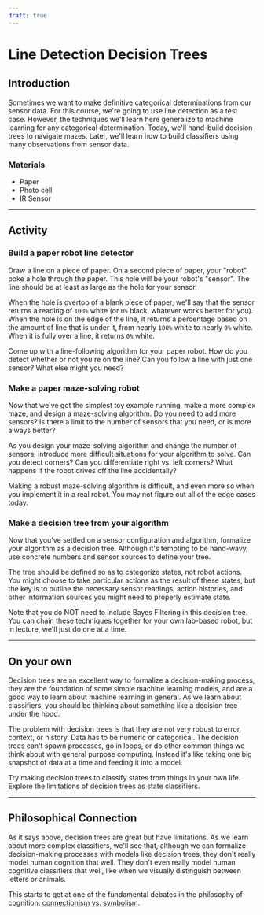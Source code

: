 ```yaml
---
draft: true
---
```


# Line Detection Decision Trees
## Introduction
Sometimes we want to make definitive categorical determinations from our sensor data. For this course, we're going to use line detection as a test case. However, the techniques we'll learn here generalize to machine learning for any categorical determination. Today, we'll hand-build decision trees to navigate mazes. Later, we'll learn how to build classifiers using many observations from sensor data.

### Materials
- Paper
- Photo cell
- IR Sensor

---
## Activity
### Build a paper robot line detector
Draw a line on a piece of paper. On a second piece of paper, your "robot", poke a hole through the paper. This hole will be your robot's "sensor". The line should be at least as large as the hole for your sensor.

When the hole is overtop of a blank piece of paper, we'll say that the sensor returns a reading of `100%` white (or `0%` black, whatever works better for you). When the hole is on the edge of the line, it returns a percentage based on the amount of line that is under it, from nearly `100%` white to nearly `0%` white. When it is fully over a line, it returns `0%` white.

Come up with a line-following algorithm for your paper robot. How do you detect whether or not you're on the line? Can you follow a line with just one sensor? What else might you need?


### Make a paper maze-solving robot
Now that we've got the simplest toy example running, make a more complex maze, and design a maze-solving algorithm. Do you need to add more sensors? Is there a limit to the number of sensors that you need, or is more always better?

As you design your maze-solving algorithm and change the number of sensors, introduce more difficult situations for your algorithm to solve. Can you detect corners? Can you differentiate right vs. left corners? What happens if the robot drives off the line accidentally? 

Making a robust maze-solving algorithm is difficult, and even more so when you implement it in a real robot. You may not figure out all of the edge cases today.


### Make a decision tree from your algorithm
Now that you've settled on a sensor configuration and algorithm, formalize your algorithm as a decision tree. Although it's tempting to be hand-wavy, use concrete numbers and sensor sources to define your tree. 

The tree should be defined so as to categorize states, not robot actions. You might choose to take particular actions as the result of these states, but the key is to outline the necessary sensor readings, action histories, and other information sources you might need to properly estimate state.

Note that you do NOT need to include Bayes Filtering in this decision tree. You can chain these techniques together for your own lab-based robot, but in lecture, we'll just do one at a time.


---
## On your own
Decision trees are an excellent way to formalize a decision-making process, they are the foundation of some simple machine learning models, and are a good way to learn about machine learning in general. As we learn about classifiers, you should be thinking about something like a decision tree under the hood.

The problem with decision trees is that they are not very robust to error, context, or history. Data has to be numeric or categorical. The decision trees can't spawn processes, go in loops, or do other common things we think about with general purpose computing. Instead it's like taking one big snapshot of data at a time and feeding it into a model.

Try making decision trees to classify states from things in your own life. Explore the limitations of decision trees as state classifiers. 


---
## Philosophical Connection
As it says above, decision trees are great but have limitations. As we learn about more complex classifiers, we'll see that, although we can formalize decision-making processes with models like decision trees, they don't really model human cognition that well. They don't even really model human cognitive classifiers that well, like when we visually distinguish between letters or animals.

This starts to get at one of the fundamental debates in the philosophy of cognition: [connectionism vs. symbolism](https://en.wikipedia.org/wiki/Connectionism#Symbolism_vs._connectionism_debate). 